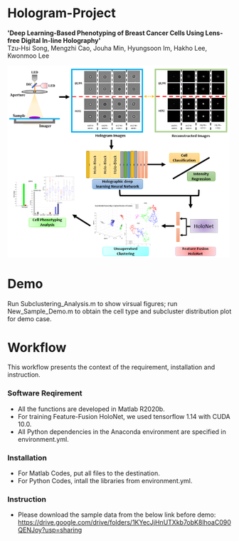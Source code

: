 # Hologram-Project
**'Deep Learning-Based Phenotyping of Breast Cancer Cells Using Lens-free Digital In-line Holography'** \
Tzu-Hsi Song, Mengzhi Cao, Jouha Min, Hyungsoon Im, Hakho Lee, Kwonmoo Lee

<img src="/assets/images/Fig1.png" width=500>

# Demo
Run Subclustering_Analysis.m to show virsual figures; run New_Sample_Demo.m to obtain the cell type and subcluster distribution plot for demo case.

# Workflow
This workflow presents the context of the requirement, installation and instruction.

### Software Reqirement
 - All the functions are developed in Matlab R2020b.
 - For training Feature-Fusion HoloNet, we used tensorflow 1.14 with CUDA 10.0.
 - All Python dependencies in the Anaconda environment are specified in environment.yml.

### Installation
 - For Matlab Codes, put all files to the destination.
 - For Python Codes, intall the libraries from environment.yml.

### Instruction 
 -  Please download the sample data from the below link before demo: \
    https://drive.google.com/drive/folders/1KYecJjHnUTXkb7obK8lhoaC090QENJoy?usp=sharing
